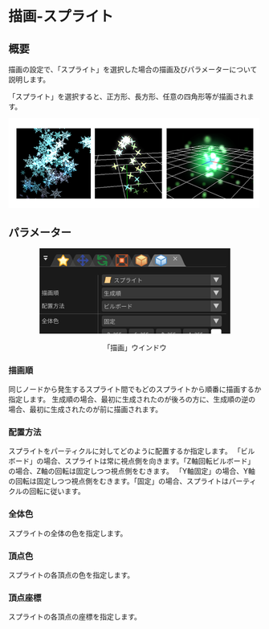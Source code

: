 ﻿
# 描画-スプライト

## 概要

描画の設定で、「スプライト」を選択した場合の描画及びパラメーターについて説明します。

「スプライト」を選択すると、正方形、長方形、任意の四角形等が描画されます。

![](../../img/Reference/renderSprite.png)

## パラメーター
<div align="center">
<img src="../../img/Reference/Render/panel_sprite_ja.png">
<p>「描画」ウインドウ</p>
</div>

### 描画順

同じノードから発生するスプライト間でもどのスプライトから順番に描画するか指定します。 生成順の場合、最初に生成されたのが後ろの方に、生成順の逆の場合、最初に生成されたのが前に描画されます。

### 配置方法

スプライトをパーティクルに対してどのように配置するか指定します。 「ビルボード」の場合、スプライトは常に視点側を向きます。「Z軸回転ビルボード」の場合、Z軸の回転は固定しつつ視点側をむきます。 「Y軸固定」の場合、Y軸の回転は固定しつつ視点側をむきます。「固定」の場合、スプライトはパーティクルの回転に従います。

### 全体色

スプライトの全体の色を指定します。

### 頂点色

スプライトの各頂点の色を指定します。

### 頂点座標

スプライトの各頂点の座標を指定します。

